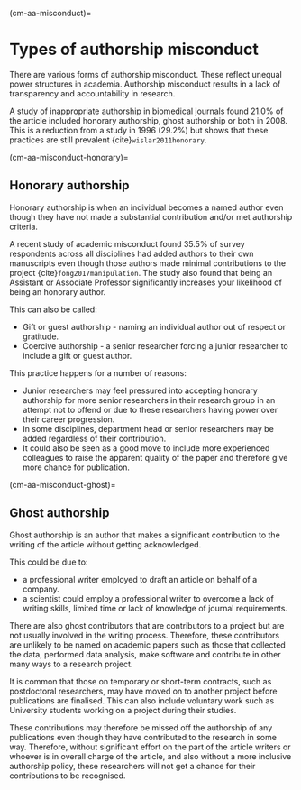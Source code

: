 (cm-aa-misconduct)=
# Types of authorship misconduct

There are various forms of authorship misconduct. 
These reflect unequal power structures in academia. 
Authorship misconduct results in a lack of transparency and accountability in research.

A study of inappropriate authorship in biomedical journals found 21.0% of the article included honorary authorship, ghost authorship or both in 2008. 
This is a reduction from a study in 1996 (29.2%) but shows that these practices are still prevalent {cite}`wislar2011honorary`. 

(cm-aa-misconduct-honorary)=
## Honorary authorship
Honorary authorship is when an individual becomes a named author even though they have not made a substantial contribution and/or met authorship criteria. 

A recent study of academic misconduct found 35.5% of survey respondents across all disciplines had added authors to their own manuscripts even though those authors made minimal contributions to the project {cite}`fong2017manipulation`. 
The study also found that being an Assistant or Associate Professor significantly increases your likelihood of being an honorary author. 

This can also be called: 
* Gift or guest authorship - naming an individual author out of respect or gratitude. 
* Coercive authorship - a senior researcher forcing a junior researcher to include a gift or guest author.

This practice happens for a number of reasons:
* Junior researchers may feel pressured into accepting honorary authorship for more senior researchers in their research group in an attempt not to offend or due to these researchers having power over their career progression. 
* In some disciplines, department head or senior researchers may be added regardless of their contribution.
* It could also be seen as a good move to include more experienced colleagues to raise the apparent quality of the paper and therefore give more chance for publication.  

(cm-aa-misconduct-ghost)=
## Ghost authorship
Ghost authorship is an author that makes a significant contribution to the writing of the article without getting acknowledged. 

This could be due to:
* a professional writer employed to draft an article on behalf of a company.
* a scientist could employ a professional writer to overcome a lack of writing skills, limited time or lack of knowledge of journal requirements.

There are also ghost contributors that are contributors to a project but are not usually involved in the writing process.
Therefore, these contributors are unlikely to be named on academic papers such as those that collected the data, performed data analysis, make software and contribute in other many ways to a research project. 

It is common that those on temporary or short-term contracts, such as postdoctoral researchers, may have moved on to another project before publications are finalised. 
This can also include voluntary work such as University students working on a project during their studies. 

These contributions may therefore be missed off the authorship of any publications even though they have contributed to the research in some way. Therefore, without significant effort on the part of the article writers or whoever is in overall charge of the article, and also without a more inclusive authorship policy, these researchers will not get a chance for their contributions to be recognised. 

